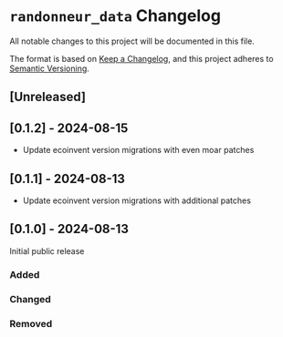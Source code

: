 # `randonneur_data` Changelog

All notable changes to this project will be documented in this file.

The format is based on [Keep a Changelog](https://keepachangelog.com/en/1.0.0/),
and this project adheres to [Semantic Versioning](https://semver.org/spec/v2.0.0.html).

## [Unreleased]

## [0.1.2] - 2024-08-15

* Update ecoinvent version migrations with even moar patches

## [0.1.1] - 2024-08-13

* Update ecoinvent version migrations with additional patches

## [0.1.0] - 2024-08-13

Initial public release

### Added

### Changed

### Removed
